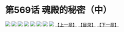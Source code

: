 # 第569话 魂殿的秘密（中）
![](https://mhpic.xiaomingtaiji.net/comic/D/斗破苍穹拆分版/569话/1.jpg-zymk.middle.webp)
![](https://mhpic.xiaomingtaiji.net/comic/D/斗破苍穹拆分版/569话/2.jpg-zymk.middle.webp)
![](https://mhpic.xiaomingtaiji.net/comic/D/斗破苍穹拆分版/569话/3.jpg-zymk.middle.webp)
![](https://mhpic.xiaomingtaiji.net/comic/D/斗破苍穹拆分版/569话/4.jpg-zymk.middle.webp)
![](https://mhpic.xiaomingtaiji.net/comic/D/斗破苍穹拆分版/569话/5.jpg-zymk.middle.webp)
![](https://mhpic.xiaomingtaiji.net/comic/D/斗破苍穹拆分版/569话/6.jpg-zymk.middle.webp)
![](https://mhpic.xiaomingtaiji.net/comic/D/斗破苍穹拆分版/569话/7.jpg-zymk.middle.webp)
![](https://mhpic.xiaomingtaiji.net/comic/D/斗破苍穹拆分版/569话/8.jpg-zymk.middle.webp)
[【上一章】](./568.md)
[【目录】](./README.md)
[【下一章】](./570.md)
